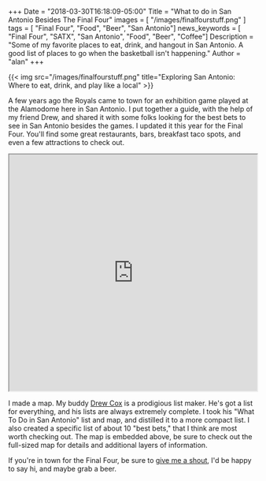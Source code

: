 +++
Date = "2018-03-30T16:18:09-05:00"
Title = "What to do in San Antonio Besides The Final Four"
images = [
"/images/finalfourstuff.png"
]
tags = [ "Final Four", "Food", "Beer", "San Antonio"]
news_keywords = [ "Final Four", "SATX", "San Antonio", "Food", "Beer", "Coffee"]
Description = "Some of my favorite places to eat, drink, and hangout in San Antonio. A good list of places to go when the basketball isn't happening."
Author = "alan"
+++

{{< img src="/images/finalfourstuff.png" title="Exploring San Antonio: Where to eat, drink, and play like a local" >}}

A few years ago the Royals came to town for an exhibition game played at the Alamodome here in San Antonio. I put together a guide, with the help of my friend Drew, and shared it with some folks looking for the best bets to see in San Antonio besides the games. I updated it this year for the Final Four. You'll find some great restaurants, bars, breakfast taco spots, and even a few attractions to check out.

<iframe src="https://www.google.com/maps/d/embed?mid=zxVpRHmccBms.k9_iHXcovP5U" width="100%" height="480"></iframe>

I made a map. My buddy [Drew Cox](https://twitter.com/DrewCoxSA) is a prodigious list maker. He's got a list for everything, and his lists are always extremely complete. I took his "What To Do in San Antonio" list and map, and distilled it to a more compact list. I also created a specific list of about 10 "best bets," that I think are most worth checking out. The map is embedded above, be sure to check out the full-sized map for details and additional layers of information.

If you're in town for the Final Four, be sure to [give me a shout](https://twitter.com/alanbush), I'd be happy to say hi, and maybe grab a beer.
